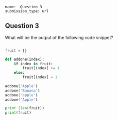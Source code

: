 ```ngMeta
name:  Question 3
submission_type: url
```

## Question 3

What will be the output of the following code snippet?

```python

fruit = {}

def addone(index):
    if index in fruit:
        fruit[index] += 1
    else:
        fruit[index] = 1
        
addone('Apple')
addone('Banana')
addone('apple')
addone('Apple')

print (len(fruit))
print(fruit)
 ```

